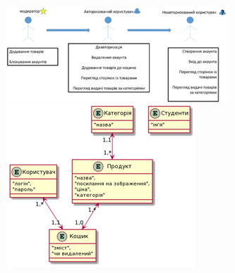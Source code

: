 ![UC](https://github.com/kpi-team-five/TeamFive/blob/master/docs/uml/precedents.png)
![esmod](https://github.com/kpi-team-five/TeamFive/blob/master/docs/uml/esmod.png)